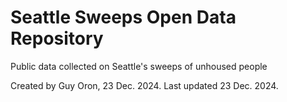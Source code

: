 # Seattle Sweeps Open Data Repository
Public data collected on Seattle's sweeps of unhoused people

Created by Guy Oron, 23 Dec. 2024. Last updated 23 Dec. 2024.
